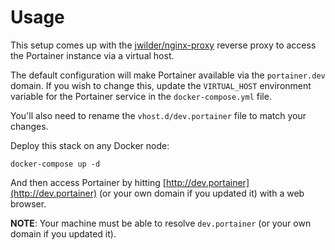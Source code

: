 # Usage

This setup comes up with the [jwilder/nginx-proxy](https://github.com/jwilder/nginx-proxy) reverse proxy to access the Portainer instance via a virtual host.

The default configuration will make Portainer available via the `portainer.dev` domain. If you wish to change this, update the `VIRTUAL_HOST` environment variable for the Portainer service in the `docker-compose.yml` file.

You'll also need to rename the `vhost.d/dev.portainer` file to match your changes.

Deploy this stack on any Docker node:

```
docker-compose up -d
```

And then access Portainer by hitting [http://dev.portainer](http://dev.portainer) (or your own domain if you updated it) with a web browser.

**NOTE**: Your machine must be able to resolve `dev.portainer` (or your own domain if you updated it).
